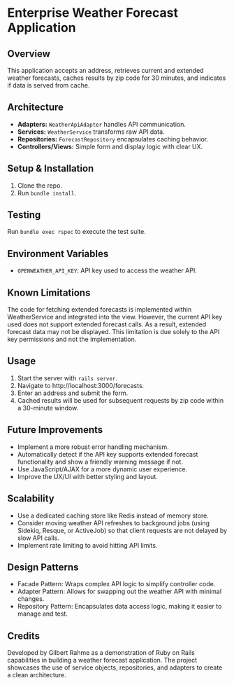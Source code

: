 # Enterprise Weather Forecast Application

## Overview
This application accepts an address, retrieves current and extended weather forecasts, caches results by zip code for 30 minutes, and indicates if data is served from cache.

## Architecture
- **Adapters:** `WeatherApiAdapter` handles API communication.
- **Services:** `WeatherService` transforms raw API data.
- **Repositories:** `ForecastRepository` encapsulates caching behavior.
- **Controllers/Views:** Simple form and display logic with clear UX.

## Setup & Installation
1. Clone the repo.
2. Run `bundle install`.

## Testing
Run `bundle exec rspec` to execute the test suite.

## Environment Variables
- `OPENWEATHER_API_KEY`: API key used to access the weather API.

## Known Limitations
The code for fetching extended forecasts is implemented within WeatherService and integrated into the view. However, the current API key used does not support extended forecast calls. As a result, extended forecast data may not be displayed. This limitation is due solely to the API key permissions and not the implementation.

## Usage
1. Start the server with `rails server`.
2. Navigate to http://localhost:3000/forecasts.
3. Enter an address and submit the form.
4. Cached results will be used for subsequent requests by zip code within a 30-minute window.

## Future Improvements
- Implement a more robust error handling mechanism.
- Automatically detect if the API key supports extended forecast functionality and show a friendly warning message if not.
- Use JavaScript/AJAX for a more dynamic user experience.
- Improve the UX/UI with better styling and layout.

## Scalability
- Use a dedicated caching store like Redis instead of memory store.
- Consider moving weather API refreshes to background jobs (using Sidekiq, Resque, or ActiveJob) so that client requests are not delayed by slow API calls.
- Implement rate limiting to avoid hitting API limits.

## Design Patterns
- Facade Pattern: Wraps complex API logic to simplify controller code.
- Adapter Pattern: Allows for swapping out the weather API with minimal changes.
- Repository Pattern: Encapsulates data access logic, making it easier to manage and test.

## Credits
Developed by Gilbert Rahme as a demonstration of Ruby on Rails capabilities in building a weather forecast application. The project showcases the use of service objects, repositories, and adapters to create a clean architecture.
